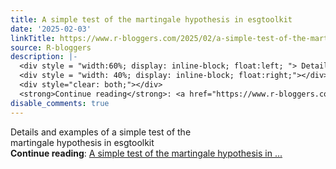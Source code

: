 ```yaml
---
title: A simple test of the martingale hypothesis in esgtoolkit
date: '2025-02-03'
linkTitle: https://www.r-bloggers.com/2025/02/a-simple-test-of-the-martingale-hypothesis-in-esgtoolkit/
source: R-bloggers
description: |-
  <div style = "width:60%; display: inline-block; float:left; "> Details and examples of a simple test of the martingale hypothesis in esgtoolkit</div>
  <div style = "width: 40%; display: inline-block; float:right;"></div>
  <div style="clear: both;"></div>
  <strong>Continue reading</strong>: <a href="https://www.r-bloggers.com/2025/02/a-simple-test-of-the-martingale-hypothesis-in-esgtoolkit/">A simple test of the martingale hypothesis in ...
disable_comments: true
---
```

<div style = "width:60%; display: inline-block; float:left; "> Details and examples of a simple test of the martingale hypothesis in esgtoolkit</div>
<div style = "width: 40%; display: inline-block; float:right;"></div>
<div style="clear: both;"></div>
<strong>Continue reading</strong>: <a href="https://www.r-bloggers.com/2025/02/a-simple-test-of-the-martingale-hypothesis-in-esgtoolkit/">A simple test of the martingale hypothesis in ...